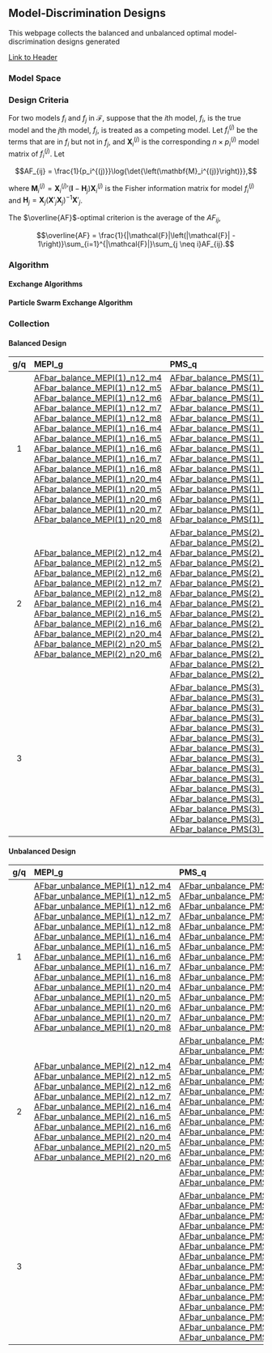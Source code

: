 <head>
  <script src="https://cdn.mathjax.org/mathjax/latest/MathJax.js?config=TeX-AMS-MML_HTMLorMML" type="text/javascript"></script>
  <script type="text/x-mathjax-config">
    MathJax.Hub.Config({
      tex2jax: {
      skipTags: ['script', 'noscript', 'style', 'textarea', 'pre'],
      inlineMath: [['$','$']]
      }
    });
  </script>
</head>

## Model-Discrimination Designs

This webpage collects the balanced and unbalanced optimal model-discrimination designs generated

[Link to Header](#balanced-design)

### Model Space

### Design Criteria

For two models $f_i$ and $f_j$ in $\mathcal{F}$, suppose that the $i$th model, $f_i$, is the true model and the $j$th model, $f_j$, is treated as a competing model. Let $f_i^{(j)}$ be the terms that are in $f_i$ but not in $f_j$, and $\mathbf{X}_i^{(j)}$ is the corresponding $n\times p_i^{(j)}$ model matrix of $f_i^{(j)}$. Let 

$$AF_{ij} = \frac{1}{p_i^{(j)}}\log{\det{\left(\mathbf{M}_i^{(j)}\right)}},$$

where $\mathbf{M}_i^{(j)} = {\mathbf{X}_i^{(j)}}'(\mathbf{I} - \mathbf{H}_j)\mathbf{X}_i^{(j)}$ is the Fisher information matrix for model $f_i^{(j)}$ and $\mathbf{H}_j = \mathbf{X}_j\left(\mathbf{X}'_j\mathbf{X}_j\right)^{-1}\mathbf{X}'_j$.

The $\overline{AF}$-optimal criterion is the average of the $AF_{ij}$,

$$\overline{AF} = \frac{1}{|\mathcal{F}|\left(|\mathcal{F}| - 1\right)}\sum_{i=1}^{|\mathcal{F}|}\sum_{j \neq i}AF_{ij}.$$

### Algorithm

#### Exchange Algorithms

#### Particle Swarm Exchange Algorithm


### Collection

#### Balanced Design

| g/q  | MEPI_g | PMS_q | 
| :-----: | :----- | :----- |
| 1 | [AFbar_balance_MEPI(1)_n12_m4](https://github.com/PingYangChen/swarmexchange/blob/master/mddesigns/AFbar_balance_MEPI(1)_n12_m4.txt)<br>[AFbar_balance_MEPI(1)_n12_m5](https://github.com/PingYangChen/swarmexchange/blob/master/mddesigns/AFbar_balance_MEPI(1)_n12_m5.txt)<br>[AFbar_balance_MEPI(1)_n12_m6](https://github.com/PingYangChen/swarmexchange/blob/master/mddesigns/AFbar_balance_MEPI(1)_n12_m6.txt)<br>[AFbar_balance_MEPI(1)_n12_m7](https://github.com/PingYangChen/swarmexchange/blob/master/mddesigns/AFbar_balance_MEPI(1)_n12_m7.txt)<br>[AFbar_balance_MEPI(1)_n12_m8](https://github.com/PingYangChen/swarmexchange/blob/master/mddesigns/AFbar_balance_MEPI(1)_n12_m8.txt)<br>[AFbar_balance_MEPI(1)_n16_m4](https://github.com/PingYangChen/swarmexchange/blob/master/mddesigns/AFbar_balance_MEPI(1)_n16_m4.txt)<br>[AFbar_balance_MEPI(1)_n16_m5](https://github.com/PingYangChen/swarmexchange/blob/master/mddesigns/AFbar_balance_MEPI(1)_n16_m5.txt)<br>[AFbar_balance_MEPI(1)_n16_m6](https://github.com/PingYangChen/swarmexchange/blob/master/mddesigns/AFbar_balance_MEPI(1)_n16_m6.txt)<br>[AFbar_balance_MEPI(1)_n16_m7](https://github.com/PingYangChen/swarmexchange/blob/master/mddesigns/AFbar_balance_MEPI(1)_n16_m7.txt)<br>[AFbar_balance_MEPI(1)_n16_m8](https://github.com/PingYangChen/swarmexchange/blob/master/mddesigns/AFbar_balance_MEPI(1)_n16_m8.txt)<br>[AFbar_balance_MEPI(1)_n20_m4](https://github.com/PingYangChen/swarmexchange/blob/master/mddesigns/AFbar_balance_MEPI(1)_n20_m4.txt)<br>[AFbar_balance_MEPI(1)_n20_m5](https://github.com/PingYangChen/swarmexchange/blob/master/mddesigns/AFbar_balance_MEPI(1)_n20_m5.txt)<br>[AFbar_balance_MEPI(1)_n20_m6](https://github.com/PingYangChen/swarmexchange/blob/master/mddesigns/AFbar_balance_MEPI(1)_n20_m6.txt)<br>[AFbar_balance_MEPI(1)_n20_m7](https://github.com/PingYangChen/swarmexchange/blob/master/mddesigns/AFbar_balance_MEPI(1)_n20_m7.txt)<br>[AFbar_balance_MEPI(1)_n20_m8](https://github.com/PingYangChen/swarmexchange/blob/master/mddesigns/AFbar_balance_MEPI(1)_n20_m8.txt) | [AFbar_balance_PMS(1)_n12_m4](https://github.com/PingYangChen/swarmexchange/blob/master/mddesigns/AFbar_balance_PMS(1)_n12_m4.txt)<br>[AFbar_balance_PMS(1)_n12_m5](https://github.com/PingYangChen/swarmexchange/blob/master/mddesigns/AFbar_balance_PMS(1)_n12_m5.txt)<br>[AFbar_balance_PMS(1)_n12_m6](https://github.com/PingYangChen/swarmexchange/blob/master/mddesigns/AFbar_balance_PMS(1)_n12_m6.txt)<br>[AFbar_balance_PMS(1)_n12_m7](https://github.com/PingYangChen/swarmexchange/blob/master/mddesigns/AFbar_balance_PMS(1)_n12_m7.txt)<br>[AFbar_balance_PMS(1)_n12_m8](https://github.com/PingYangChen/swarmexchange/blob/master/mddesigns/AFbar_balance_PMS(1)_n12_m8.txt)<br>[AFbar_balance_PMS(1)_n16_m4](https://github.com/PingYangChen/swarmexchange/blob/master/mddesigns/AFbar_balance_PMS(1)_n16_m4.txt)<br>[AFbar_balance_PMS(1)_n16_m5](https://github.com/PingYangChen/swarmexchange/blob/master/mddesigns/AFbar_balance_PMS(1)_n16_m5.txt)<br>[AFbar_balance_PMS(1)_n16_m6](https://github.com/PingYangChen/swarmexchange/blob/master/mddesigns/AFbar_balance_PMS(1)_n16_m6.txt)<br>[AFbar_balance_PMS(1)_n16_m7](https://github.com/PingYangChen/swarmexchange/blob/master/mddesigns/AFbar_balance_PMS(1)_n16_m7.txt)<br>[AFbar_balance_PMS(1)_n16_m8](https://github.com/PingYangChen/swarmexchange/blob/master/mddesigns/AFbar_balance_PMS(1)_n16_m8.txt)<br>[AFbar_balance_PMS(1)_n20_m4](https://github.com/PingYangChen/swarmexchange/blob/master/mddesigns/AFbar_balance_PMS(1)_n20_m4.txt)<br>[AFbar_balance_PMS(1)_n20_m5](https://github.com/PingYangChen/swarmexchange/blob/master/mddesigns/AFbar_balance_PMS(1)_n20_m5.txt)<br>[AFbar_balance_PMS(1)_n20_m6](https://github.com/PingYangChen/swarmexchange/blob/master/mddesigns/AFbar_balance_PMS(1)_n20_m6.txt)<br>[AFbar_balance_PMS(1)_n20_m7](https://github.com/PingYangChen/swarmexchange/blob/master/mddesigns/AFbar_balance_PMS(1)_n20_m7.txt)<br>[AFbar_balance_PMS(1)_n20_m8](https://github.com/PingYangChen/swarmexchange/blob/master/mddesigns/AFbar_balance_PMS(1)_n20_m8.txt) |
| 2 | [AFbar_balance_MEPI(2)_n12_m4](https://github.com/PingYangChen/swarmexchange/blob/master/mddesigns/AFbar_balance_MEPI(2)_n12_m4.txt)<br>[AFbar_balance_MEPI(2)_n12_m5](https://github.com/PingYangChen/swarmexchange/blob/master/mddesigns/AFbar_balance_MEPI(2)_n12_m5.txt)<br>[AFbar_balance_MEPI(2)_n12_m6](https://github.com/PingYangChen/swarmexchange/blob/master/mddesigns/AFbar_balance_MEPI(2)_n12_m6.txt)<br>[AFbar_balance_MEPI(2)_n12_m7](https://github.com/PingYangChen/swarmexchange/blob/master/mddesigns/AFbar_balance_MEPI(2)_n12_m7.txt)<br>[AFbar_balance_MEPI(2)_n12_m8](https://github.com/PingYangChen/swarmexchange/blob/master/mddesigns/AFbar_balance_MEPI(2)_n12_m8.txt)<br>[AFbar_balance_MEPI(2)_n16_m4](https://github.com/PingYangChen/swarmexchange/blob/master/mddesigns/AFbar_balance_MEPI(2)_n16_m4.txt)<br>[AFbar_balance_MEPI(2)_n16_m5](https://github.com/PingYangChen/swarmexchange/blob/master/mddesigns/AFbar_balance_MEPI(2)_n16_m5.txt)<br>[AFbar_balance_MEPI(2)_n16_m6](https://github.com/PingYangChen/swarmexchange/blob/master/mddesigns/AFbar_balance_MEPI(2)_n16_m6.txt)<br>[AFbar_balance_MEPI(2)_n20_m4](https://github.com/PingYangChen/swarmexchange/blob/master/mddesigns/AFbar_balance_MEPI(2)_n20_m4.txt)<br>[AFbar_balance_MEPI(2)_n20_m5](https://github.com/PingYangChen/swarmexchange/blob/master/mddesigns/AFbar_balance_MEPI(2)_n20_m5.txt)<br>[AFbar_balance_MEPI(2)_n20_m6](https://github.com/PingYangChen/swarmexchange/blob/master/mddesigns/AFbar_balance_MEPI(2)_n20_m6.txt) | [AFbar_balance_PMS(2)_n12_m4](https://github.com/PingYangChen/swarmexchange/blob/master/mddesigns/AFbar_balance_PMS(2)_n12_m4.txt)<br>[AFbar_balance_PMS(2)_n12_m5](https://github.com/PingYangChen/swarmexchange/blob/master/mddesigns/AFbar_balance_PMS(2)_n12_m5.txt)<br>[AFbar_balance_PMS(2)_n12_m6](https://github.com/PingYangChen/swarmexchange/blob/master/mddesigns/AFbar_balance_PMS(2)_n12_m6.txt)<br>[AFbar_balance_PMS(2)_n12_m7](https://github.com/PingYangChen/swarmexchange/blob/master/mddesigns/AFbar_balance_PMS(2)_n12_m7.txt)<br>[AFbar_balance_PMS(2)_n12_m8](https://github.com/PingYangChen/swarmexchange/blob/master/mddesigns/AFbar_balance_PMS(2)_n12_m8.txt)<br>[AFbar_balance_PMS(2)_n16_m4](https://github.com/PingYangChen/swarmexchange/blob/master/mddesigns/AFbar_balance_PMS(2)_n16_m4.txt)<br>[AFbar_balance_PMS(2)_n16_m5](https://github.com/PingYangChen/swarmexchange/blob/master/mddesigns/AFbar_balance_PMS(2)_n16_m5.txt)<br>[AFbar_balance_PMS(2)_n16_m6](https://github.com/PingYangChen/swarmexchange/blob/master/mddesigns/AFbar_balance_PMS(2)_n16_m6.txt)<br>[AFbar_balance_PMS(2)_n16_m7](https://github.com/PingYangChen/swarmexchange/blob/master/mddesigns/AFbar_balance_PMS(2)_n16_m7.txt)<br>[AFbar_balance_PMS(2)_n16_m8](https://github.com/PingYangChen/swarmexchange/blob/master/mddesigns/AFbar_balance_PMS(2)_n16_m8.txt)<br>[AFbar_balance_PMS(2)_n20_m4](https://github.com/PingYangChen/swarmexchange/blob/master/mddesigns/AFbar_balance_PMS(2)_n20_m4.txt)<br>[AFbar_balance_PMS(2)_n20_m5](https://github.com/PingYangChen/swarmexchange/blob/master/mddesigns/AFbar_balance_PMS(2)_n20_m5.txt)<br>[AFbar_balance_PMS(2)_n20_m6](https://github.com/PingYangChen/swarmexchange/blob/master/mddesigns/AFbar_balance_PMS(2)_n20_m6.txt)<br>[AFbar_balance_PMS(2)_n20_m7](https://github.com/PingYangChen/swarmexchange/blob/master/mddesigns/AFbar_balance_PMS(2)_n20_m7.txt)<br>[AFbar_balance_PMS(2)_n20_m8](https://github.com/PingYangChen/swarmexchange/blob/master/mddesigns/AFbar_balance_PMS(2)_n20_m8.txt) |
| 3 |  | [AFbar_balance_PMS(3)_n12_m4](https://github.com/PingYangChen/swarmexchange/blob/master/mddesigns/AFbar_balance_PMS(3)_n12_m4.txt)<br>[AFbar_balance_PMS(3)_n12_m5](https://github.com/PingYangChen/swarmexchange/blob/master/mddesigns/AFbar_balance_PMS(3)_n12_m5.txt)<br>[AFbar_balance_PMS(3)_n12_m6](https://github.com/PingYangChen/swarmexchange/blob/master/mddesigns/AFbar_balance_PMS(3)_n12_m6.txt)<br>[AFbar_balance_PMS(3)_n12_m7](https://github.com/PingYangChen/swarmexchange/blob/master/mddesigns/AFbar_balance_PMS(3)_n12_m7.txt)<br>[AFbar_balance_PMS(3)_n12_m8](https://github.com/PingYangChen/swarmexchange/blob/master/mddesigns/AFbar_balance_PMS(3)_n12_m8.txt)<br>[AFbar_balance_PMS(3)_n16_m4](https://github.com/PingYangChen/swarmexchange/blob/master/mddesigns/AFbar_balance_PMS(3)_n16_m4.txt)<br>[AFbar_balance_PMS(3)_n16_m5](https://github.com/PingYangChen/swarmexchange/blob/master/mddesigns/AFbar_balance_PMS(3)_n16_m5.txt)<br>[AFbar_balance_PMS(3)_n16_m6](https://github.com/PingYangChen/swarmexchange/blob/master/mddesigns/AFbar_balance_PMS(3)_n16_m6.txt)<br>[AFbar_balance_PMS(3)_n16_m7](https://github.com/PingYangChen/swarmexchange/blob/master/mddesigns/AFbar_balance_PMS(3)_n16_m7.txt)<br>[AFbar_balance_PMS(3)_n16_m8](https://github.com/PingYangChen/swarmexchange/blob/master/mddesigns/AFbar_balance_PMS(3)_n16_m8.txt)<br>[AFbar_balance_PMS(3)_n20_m4](https://github.com/PingYangChen/swarmexchange/blob/master/mddesigns/AFbar_balance_PMS(3)_n20_m4.txt)<br>[AFbar_balance_PMS(3)_n20_m5](https://github.com/PingYangChen/swarmexchange/blob/master/mddesigns/AFbar_balance_PMS(3)_n20_m5.txt)<br>[AFbar_balance_PMS(3)_n20_m6](https://github.com/PingYangChen/swarmexchange/blob/master/mddesigns/AFbar_balance_PMS(3)_n20_m6.txt)<br>[AFbar_balance_PMS(3)_n20_m7](https://github.com/PingYangChen/swarmexchange/blob/master/mddesigns/AFbar_balance_PMS(3)_n20_m7.txt)<br>[AFbar_balance_PMS(3)_n20_m8](https://github.com/PingYangChen/swarmexchange/blob/master/mddesigns/AFbar_balance_PMS(3)_n20_m8.txt) |


#### Unbalanced Design

| g/q  | MEPI_g | PMS_q | 
| :-----: | :----- | :----- |
| 1 | [AFbar_unbalance_MEPI(1)_n12_m4](https://github.com/PingYangChen/swarmexchange/blob/master/mddesigns/AFbar_unbalance_MEPI(1)_n12_m4.txt)<br>[AFbar_unbalance_MEPI(1)_n12_m5](https://github.com/PingYangChen/swarmexchange/blob/master/mddesigns/AFbar_unbalance_MEPI(1)_n12_m5.txt)<br>[AFbar_unbalance_MEPI(1)_n12_m6](https://github.com/PingYangChen/swarmexchange/blob/master/mddesigns/AFbar_unbalance_MEPI(1)_n12_m6.txt)<br>[AFbar_unbalance_MEPI(1)_n12_m7](https://github.com/PingYangChen/swarmexchange/blob/master/mddesigns/AFbar_unbalance_MEPI(1)_n12_m7.txt)<br>[AFbar_unbalance_MEPI(1)_n12_m8](https://github.com/PingYangChen/swarmexchange/blob/master/mddesigns/AFbar_unbalance_MEPI(1)_n12_m8.txt)<br>[AFbar_unbalance_MEPI(1)_n16_m4](https://github.com/PingYangChen/swarmexchange/blob/master/mddesigns/AFbar_unbalance_MEPI(1)_n16_m4.txt)<br>[AFbar_unbalance_MEPI(1)_n16_m5](https://github.com/PingYangChen/swarmexchange/blob/master/mddesigns/AFbar_unbalance_MEPI(1)_n16_m5.txt)<br>[AFbar_unbalance_MEPI(1)_n16_m6](https://github.com/PingYangChen/swarmexchange/blob/master/mddesigns/AFbar_unbalance_MEPI(1)_n16_m6.txt)<br>[AFbar_unbalance_MEPI(1)_n16_m7](https://github.com/PingYangChen/swarmexchange/blob/master/mddesigns/AFbar_unbalance_MEPI(1)_n16_m7.txt)<br>[AFbar_unbalance_MEPI(1)_n16_m8](https://github.com/PingYangChen/swarmexchange/blob/master/mddesigns/AFbar_unbalance_MEPI(1)_n16_m8.txt)<br>[AFbar_unbalance_MEPI(1)_n20_m4](https://github.com/PingYangChen/swarmexchange/blob/master/mddesigns/AFbar_unbalance_MEPI(1)_n20_m4.txt)<br>[AFbar_unbalance_MEPI(1)_n20_m5](https://github.com/PingYangChen/swarmexchange/blob/master/mddesigns/AFbar_unbalance_MEPI(1)_n20_m5.txt)<br>[AFbar_unbalance_MEPI(1)_n20_m6](https://github.com/PingYangChen/swarmexchange/blob/master/mddesigns/AFbar_unbalance_MEPI(1)_n20_m6.txt)<br>[AFbar_unbalance_MEPI(1)_n20_m7](https://github.com/PingYangChen/swarmexchange/blob/master/mddesigns/AFbar_unbalance_MEPI(1)_n20_m7.txt)<br>[AFbar_unbalance_MEPI(1)_n20_m8](https://github.com/PingYangChen/swarmexchange/blob/master/mddesigns/AFbar_unbalance_MEPI(1)_n20_m8.txt) | [AFbar_unbalance_PMS(1)_n12_m4](https://github.com/PingYangChen/swarmexchange/blob/master/mddesigns/AFbar_unbalance_PMS(1)_n12_m4.txt)<br>[AFbar_unbalance_PMS(1)_n12_m5](https://github.com/PingYangChen/swarmexchange/blob/master/mddesigns/AFbar_unbalance_PMS(1)_n12_m5.txt)<br>[AFbar_unbalance_PMS(1)_n12_m6](https://github.com/PingYangChen/swarmexchange/blob/master/mddesigns/AFbar_unbalance_PMS(1)_n12_m6.txt)<br>[AFbar_unbalance_PMS(1)_n12_m7](https://github.com/PingYangChen/swarmexchange/blob/master/mddesigns/AFbar_unbalance_PMS(1)_n12_m7.txt)<br>[AFbar_unbalance_PMS(1)_n12_m8](https://github.com/PingYangChen/swarmexchange/blob/master/mddesigns/AFbar_unbalance_PMS(1)_n12_m8.txt)<br>[AFbar_unbalance_PMS(1)_n16_m4](https://github.com/PingYangChen/swarmexchange/blob/master/mddesigns/AFbar_unbalance_PMS(1)_n16_m4.txt)<br>[AFbar_unbalance_PMS(1)_n16_m5](https://github.com/PingYangChen/swarmexchange/blob/master/mddesigns/AFbar_unbalance_PMS(1)_n16_m5.txt)<br>[AFbar_unbalance_PMS(1)_n16_m6](https://github.com/PingYangChen/swarmexchange/blob/master/mddesigns/AFbar_unbalance_PMS(1)_n16_m6.txt)<br>[AFbar_unbalance_PMS(1)_n16_m7](https://github.com/PingYangChen/swarmexchange/blob/master/mddesigns/AFbar_unbalance_PMS(1)_n16_m7.txt)<br>[AFbar_unbalance_PMS(1)_n16_m8](https://github.com/PingYangChen/swarmexchange/blob/master/mddesigns/AFbar_unbalance_PMS(1)_n16_m8.txt)<br>[AFbar_unbalance_PMS(1)_n20_m4](https://github.com/PingYangChen/swarmexchange/blob/master/mddesigns/AFbar_unbalance_PMS(1)_n20_m4.txt)<br>[AFbar_unbalance_PMS(1)_n20_m5](https://github.com/PingYangChen/swarmexchange/blob/master/mddesigns/AFbar_unbalance_PMS(1)_n20_m5.txt)<br>[AFbar_unbalance_PMS(1)_n20_m6](https://github.com/PingYangChen/swarmexchange/blob/master/mddesigns/AFbar_unbalance_PMS(1)_n20_m6.txt)<br>[AFbar_unbalance_PMS(1)_n20_m7](https://github.com/PingYangChen/swarmexchange/blob/master/mddesigns/AFbar_unbalance_PMS(1)_n20_m7.txt)<br>[AFbar_unbalance_PMS(1)_n20_m8](https://github.com/PingYangChen/swarmexchange/blob/master/mddesigns/AFbar_unbalance_PMS(1)_n20_m8.txt) |
| 2 | [AFbar_unbalance_MEPI(2)_n12_m4](https://github.com/PingYangChen/swarmexchange/blob/master/mddesigns/AFbar_unbalance_MEPI(2)_n12_m4.txt)<br>[AFbar_unbalance_MEPI(2)_n12_m5](https://github.com/PingYangChen/swarmexchange/blob/master/mddesigns/AFbar_unbalance_MEPI(2)_n12_m5.txt)<br>[AFbar_unbalance_MEPI(2)_n12_m6](https://github.com/PingYangChen/swarmexchange/blob/master/mddesigns/AFbar_unbalance_MEPI(2)_n12_m6.txt)<br>[AFbar_unbalance_MEPI(2)_n12_m7](https://github.com/PingYangChen/swarmexchange/blob/master/mddesigns/AFbar_unbalance_MEPI(2)_n12_m7.txt)<br>[AFbar_unbalance_MEPI(2)_n16_m4](https://github.com/PingYangChen/swarmexchange/blob/master/mddesigns/AFbar_unbalance_MEPI(2)_n16_m4.txt)<br>[AFbar_unbalance_MEPI(2)_n16_m5](https://github.com/PingYangChen/swarmexchange/blob/master/mddesigns/AFbar_unbalance_MEPI(2)_n16_m5.txt)<br>[AFbar_unbalance_MEPI(2)_n16_m6](https://github.com/PingYangChen/swarmexchange/blob/master/mddesigns/AFbar_unbalance_MEPI(2)_n16_m6.txt)<br>[AFbar_unbalance_MEPI(2)_n20_m4](https://github.com/PingYangChen/swarmexchange/blob/master/mddesigns/AFbar_unbalance_MEPI(2)_n20_m4.txt)<br>[AFbar_unbalance_MEPI(2)_n20_m5](https://github.com/PingYangChen/swarmexchange/blob/master/mddesigns/AFbar_unbalance_MEPI(2)_n20_m5.txt)<br>[AFbar_unbalance_MEPI(2)_n20_m6](https://github.com/PingYangChen/swarmexchange/blob/master/mddesigns/AFbar_unbalance_MEPI(2)_n20_m6.txt) | [AFbar_unbalance_PMS(2)_n12_m4](https://github.com/PingYangChen/swarmexchange/blob/master/mddesigns/AFbar_unbalance_PMS(2)_n12_m4.txt)<br>[AFbar_unbalance_PMS(2)_n12_m5](https://github.com/PingYangChen/swarmexchange/blob/master/mddesigns/AFbar_unbalance_PMS(2)_n12_m5.txt)<br>[AFbar_unbalance_PMS(2)_n12_m6](https://github.com/PingYangChen/swarmexchange/blob/master/mddesigns/AFbar_unbalance_PMS(2)_n12_m6.txt)<br>[AFbar_unbalance_PMS(2)_n12_m7](https://github.com/PingYangChen/swarmexchange/blob/master/mddesigns/AFbar_unbalance_PMS(2)_n12_m7.txt)<br>[AFbar_unbalance_PMS(2)_n12_m8](https://github.com/PingYangChen/swarmexchange/blob/master/mddesigns/AFbar_unbalance_PMS(2)_n12_m8.txt)<br>[AFbar_unbalance_PMS(2)_n16_m4](https://github.com/PingYangChen/swarmexchange/blob/master/mddesigns/AFbar_unbalance_PMS(2)_n16_m4.txt)<br>[AFbar_unbalance_PMS(2)_n16_m5](https://github.com/PingYangChen/swarmexchange/blob/master/mddesigns/AFbar_unbalance_PMS(2)_n16_m5.txt)<br>[AFbar_unbalance_PMS(2)_n16_m6](https://github.com/PingYangChen/swarmexchange/blob/master/mddesigns/AFbar_unbalance_PMS(2)_n16_m6.txt)<br>[AFbar_unbalance_PMS(2)_n16_m7](https://github.com/PingYangChen/swarmexchange/blob/master/mddesigns/AFbar_unbalance_PMS(2)_n16_m7.txt)<br>[AFbar_unbalance_PMS(2)_n16_m8](https://github.com/PingYangChen/swarmexchange/blob/master/mddesigns/AFbar_unbalance_PMS(2)_n16_m8.txt)<br>[AFbar_unbalance_PMS(2)_n20_m4](https://github.com/PingYangChen/swarmexchange/blob/master/mddesigns/AFbar_unbalance_PMS(2)_n20_m4.txt)<br>[AFbar_unbalance_PMS(2)_n20_m5](https://github.com/PingYangChen/swarmexchange/blob/master/mddesigns/AFbar_unbalance_PMS(2)_n20_m5.txt)<br>[AFbar_unbalance_PMS(2)_n20_m6](https://github.com/PingYangChen/swarmexchange/blob/master/mddesigns/AFbar_unbalance_PMS(2)_n20_m6.txt)<br>[AFbar_unbalance_PMS(2)_n20_m7](https://github.com/PingYangChen/swarmexchange/blob/master/mddesigns/AFbar_unbalance_PMS(2)_n20_m7.txt)<br>[AFbar_unbalance_PMS(2)_n20_m8](https://github.com/PingYangChen/swarmexchange/blob/master/mddesigns/AFbar_unbalance_PMS(2)_n20_m8.txt) |
| 3 |  | [AFbar_unbalance_PMS(3)_n12_m4](https://github.com/PingYangChen/swarmexchange/blob/master/mddesigns/AFbar_unbalance_PMS(3)_n12_m4.txt)<br>[AFbar_unbalance_PMS(3)_n12_m5](https://github.com/PingYangChen/swarmexchange/blob/master/mddesigns/AFbar_unbalance_PMS(3)_n12_m5.txt)<br>[AFbar_unbalance_PMS(3)_n12_m6](https://github.com/PingYangChen/swarmexchange/blob/master/mddesigns/AFbar_unbalance_PMS(3)_n12_m6.txt)<br>[AFbar_unbalance_PMS(3)_n12_m7](https://github.com/PingYangChen/swarmexchange/blob/master/mddesigns/AFbar_unbalance_PMS(3)_n12_m7.txt)<br>[AFbar_unbalance_PMS(3)_n12_m8](https://github.com/PingYangChen/swarmexchange/blob/master/mddesigns/AFbar_unbalance_PMS(3)_n12_m8.txt)<br>[AFbar_unbalance_PMS(3)_n16_m4](https://github.com/PingYangChen/swarmexchange/blob/master/mddesigns/AFbar_unbalance_PMS(3)_n16_m4.txt)<br>[AFbar_unbalance_PMS(3)_n16_m5](https://github.com/PingYangChen/swarmexchange/blob/master/mddesigns/AFbar_unbalance_PMS(3)_n16_m5.txt)<br>[AFbar_unbalance_PMS(3)_n16_m6](https://github.com/PingYangChen/swarmexchange/blob/master/mddesigns/AFbar_unbalance_PMS(3)_n16_m6.txt)<br>[AFbar_unbalance_PMS(3)_n16_m7](https://github.com/PingYangChen/swarmexchange/blob/master/mddesigns/AFbar_unbalance_PMS(3)_n16_m7.txt)<br>[AFbar_unbalance_PMS(3)_n16_m8](https://github.com/PingYangChen/swarmexchange/blob/master/mddesigns/AFbar_unbalance_PMS(3)_n16_m8.txt)<br>[AFbar_unbalance_PMS(3)_n20_m4](https://github.com/PingYangChen/swarmexchange/blob/master/mddesigns/AFbar_unbalance_PMS(3)_n20_m4.txt)<br>[AFbar_unbalance_PMS(3)_n20_m5](https://github.com/PingYangChen/swarmexchange/blob/master/mddesigns/AFbar_unbalance_PMS(3)_n20_m5.txt)<br>[AFbar_unbalance_PMS(3)_n20_m6](https://github.com/PingYangChen/swarmexchange/blob/master/mddesigns/AFbar_unbalance_PMS(3)_n20_m6.txt)<br>[AFbar_unbalance_PMS(3)_n20_m7](https://github.com/PingYangChen/swarmexchange/blob/master/mddesigns/AFbar_unbalance_PMS(3)_n20_m7.txt)<br>[AFbar_unbalance_PMS(3)_n20_m8](https://github.com/PingYangChen/swarmexchange/blob/master/mddesigns/AFbar_unbalance_PMS(3)_n20_m8.txt) |
